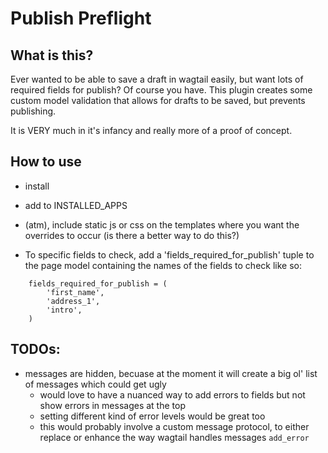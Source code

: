 # Publish Preflight

## What is this?

Ever wanted to be able to save a draft in wagtail easily, but want lots of required fields for publish?
Of course you have.
This plugin creates some custom model validation that allows for drafts to be saved, but prevents publishing.

It is VERY much in it's infancy and really more of a proof of concept.

## How to use

-   install
-   add to INSTALLED_APPS
-   (atm), include static js or css on the templates where you want the overrides to occur (is there a better way to do this?)

- To specific fields to check, add a 'fields_required_for_publish' tuple to the page model containing the names of the fields to check like so: 
```
    fields_required_for_publish = (
        'first_name',
        'address_1',
        'intro',
    )
```

## TODOs:

-   messages are hidden, becuase at the moment it will create a big ol' list of messages which could get ugly
    -   would love to have a nuanced way to add errors to fields but not show errors in messages at the top
    -   setting different kind of error levels would be great too
    -   this would probably involve a custom message protocol, to either replace or enhance the way wagtail handles messages `add_error`
